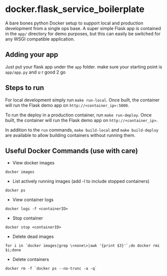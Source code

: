 # docker.flask_service_boilerplate

A bare bones python Docker setup to support local and production development from a single ops base. A super simple Flask app is contained in the `app/` directory for demo purposes, but this can easily be switched for any WSGI compatible application.


## Adding your app

Just put your flask app under the `app` folder. make sure your starting point is `app/app.py` and u r good 2 go


## Steps to run

For local development simply run `make run-local`. Once built, the container will run the Flask demo app on `http://<container_ip>:5000`.

To run the deploy in a production container, run `make run-deploy`. Once built, the container will run the Flask demo app on `http://<container_ip>`.

In addition to the `run` commands, `make build-local` and `make build-deploy` are available to allow building containers without running them.


## Useful Docker Commands (use with care)

- View docker images
```
docker images
```
- List actively running images (add -l to include stopped containers)
```
docker ps
```
- View container logs
```
docker logs -f <containerID>
```
- Stop container
```
docker stop <containerID>
```
- Delete dead images
```
for i in `docker images|grep \<none\>|awk '{print $3}'`;do docker rmi $i;done
```
- Delete containers
```
docker rm -f `docker ps --no-trunc -a -q`
```

